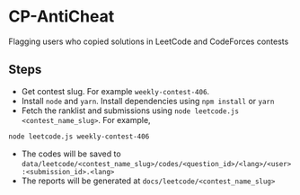 # CP-AntiCheat
Flagging users who copied solutions in LeetCode and CodeForces contests

## Steps
- Get contest slug. For example `weekly-contest-406`.
- Install `node` and `yarn`. Install dependencies using `npm install` or `yarn`
- Fetch the ranklist and submissions using `node leetcode.js <contest_name_slug>`. For example,
```sh
node leetcode.js weekly-contest-406
```
- The codes will be saved to `data/leetcode/<contest_name_slug>/codes/<question_id>/<lang>/<user>:<submission_id>.<lang>`
- The reports will be generated at `docs/leetcode/<contest_name_slug>`